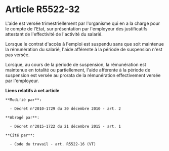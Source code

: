 # Article R5522-32

L'aide est versée trimestriellement par l'organisme qui en a la charge pour le compte de l'Etat, sur présentation par
l'employeur des justificatifs attestant de l'effectivité de l'activité du salarié. 

Lorsque le contrat d'accès à l'emploi est suspendu sans que soit maintenue la rémunération du salarié, l'aide afférente à la
période de suspension n'est pas versée. 

Lorsque, au cours de la période de suspension, la rémunération est maintenue en totalité ou partiellement, l'aide afférente à
la période de suspension est versée au prorata de la rémunération effectivement versée par l'employeur.

**Liens relatifs à cet article**

	**Modifié par**:

	  - Décret n°2010-1729 du 30 décembre 2010 - art. 2

	**Abrogé par**:

	  - Décret n°2015-1722 du 21 décembre 2015 - art. 1

	**Cité par**:

	  - Code du travail - art. R5522-16 (VT)
